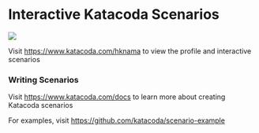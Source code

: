 # Interactive Katacoda Scenarios

[![](http://shields.katacoda.com/katacoda/hknama/count.svg)](https://www.katacoda.com/hknama "Get your profile on Katacoda.com")

Visit https://www.katacoda.com/hknama to view the profile and interactive scenarios

### Writing Scenarios
Visit https://www.katacoda.com/docs to learn more about creating Katacoda scenarios

For examples, visit https://github.com/katacoda/scenario-example
